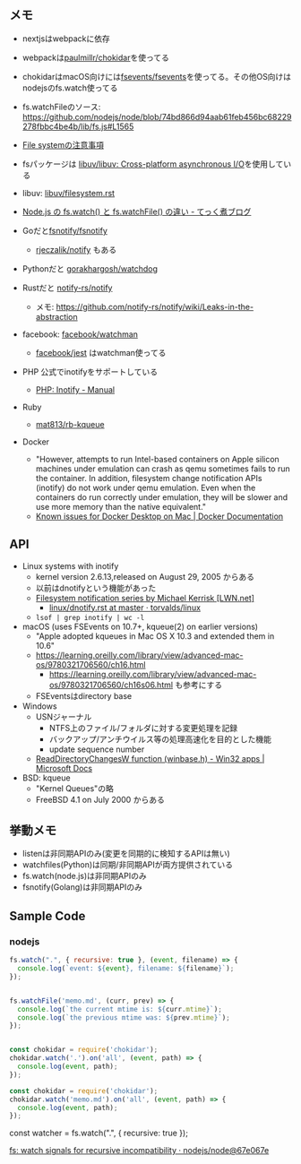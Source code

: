 ## メモ

* nextjsはwebpackに依存
* webpackは[paulmillr/chokidar](https://github.com/paulmillr/chokidar)を使ってる
* chokidarはmacOS向けには[fsevents/fsevents](https://github.com/fsevents/fsevents)を使ってる。その他OS向けはnodejsのfs.watch使ってる
* fs.watchFileのソース: https://github.com/nodejs/node/blob/74bd866d94aab61feb456bc68229278fbbc4be4b/lib/fs.js#L1565
* [File systemの注意事項](https://nodejs.org/docs/latest/api/fs.html#fs_caveats)
* fsパッケージは [libuv/libuv: Cross\-platform asynchronous I/O](https://github.com/libuv/libuv)を使用している
* libuv: [libuv/filesystem\.rst](https://github.com/libuv/libuv/blob/707dd7f17d9d84d972282666fee47dd3b216349b/docs/src/guide/filesystem.rst#file-change-events)
* [Node\.js の fs\.watch\(\) と fs\.watchFile\(\) の違い \- てっく煮ブログ](http://tech.nitoyon.com/ja/blog/2013/10/02/node-watch-impl/)

* Goだと[fsnotify/fsnotify](https://github.com/fsnotify/fsnotify)
  * [rjeczalik/notify](https://github.com/rjeczalik/notify) もある
* Pythonだと [gorakhargosh/watchdog](https://github.com/gorakhargosh/watchdog)
* Rustだと [notify\-rs/notify](https://github.com/notify-rs/notify)
  * メモ: https://github.com/notify-rs/notify/wiki/Leaks-in-the-abstraction

* facebook: [facebook/watchman](https://github.com/facebook/watchman)
  * [facebook/jest](https://github.com/facebook/jest) はwatchman使ってる
* PHP 公式でinotifyをサポートしている
  * [PHP: Inotify \- Manual](https://www.php.net/inotify)
* Ruby
  * [mat813/rb-kqueue](https://github.com/mat813/rb-kqueue)
* Docker
  * "However, attempts to run Intel-based containers on Apple silicon machines under emulation can crash as qemu sometimes fails to run the container. In addition, filesystem change notification APIs (inotify) do not work under qemu emulation. Even when the containers do run correctly under emulation, they will be slower and use more memory than the native equivalent."
  * [Known issues for Docker Desktop on Mac \| Docker Documentation](https://docs.docker.com/desktop/troubleshoot/known-issues/)

## API

* Linux systems with inotify
  * kernel version 2.6.13,released on August 29, 2005 からある
  * 以前はdnotifyという機能があった
  * [Filesystem notification series by Michael Kerrisk \[LWN\.net\]](https://lwn.net/Articles/605313/)
    * [linux/dnotify\.rst at master · torvalds/linux](https://github.com/torvalds/linux/blob/master/Documentation/filesystems/dnotify.rst)
  * `lsof | grep inotify | wc -l`
* macOS (uses FSEvents on 10.7+, kqueue(2) on earlier versions)
  * "Apple adopted kqueues in Mac OS X 10.3 and extended them in 10.6"
  * https://learning.oreilly.com/library/view/advanced-mac-os/9780321706560/ch16.html
    * https://learning.oreilly.com/library/view/advanced-mac-os/9780321706560/ch16s06.html も参考にする
  * FSEventsはdirectory base
* Windows
  * USNジャーナル
    * NTFS上のファイル/フォルダに対する変更処理を記録
    * バックアップ/アンチウイルス等の処理高速化を目的とした機能
    * update sequence number
  * [ReadDirectoryChangesW function \(winbase\.h\) \- Win32 apps \| Microsoft Docs](https://docs.microsoft.com/ja-jp/windows/win32/api/winbase/nf-winbase-readdirectorychangesw?redirectedfrom=MSDN)
* BSD: kqueue
  * "Kernel Queues"の略
  * FreeBSD 4.1 on July 2000 からある

## 挙動メモ

* listenは非同期APIのみ(変更を同期的に検知するAPIは無い)
* watchfiles(Python)は同期/非同期APIが両方提供されている
* fs.watch(node.js)は非同期APIのみ
* fsnotify(Golang)は非同期APIのみ

## Sample Code

### nodejs

```js
fs.watch(".", { recursive: true }, (event, filename) => {
  console.log(`event: ${event}, filename: ${filename}`);
});


fs.watchFile('memo.md', (curr, prev) => {
  console.log(`the current mtime is: ${curr.mtime}`);
  console.log(`the previous mtime was: ${prev.mtime}`);
});


const chokidar = require('chokidar');
chokidar.watch('.').on('all', (event, path) => {
  console.log(event, path);
});

const chokidar = require('chokidar');
chokidar.watch('memo.md').on('all', (event, path) => {
  console.log(event, path);
});
```
const watcher = fs.watch(".", { recursive: true });

[fs: watch signals for recursive incompatibility · nodejs/node@67e067e](https://github.com/nodejs/node/commit/67e067eb0658281b647ff68a5a9e64ea2cfdb706)

